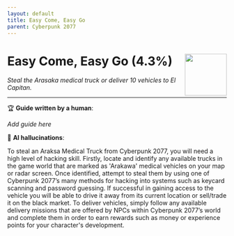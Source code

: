 ```yaml
---
layout: default
title: Easy Come, Easy Go
parent: Cyberpunk 2077
---
```


# Easy Come, Easy Go (4.3%) <img style="float: right;" src="https://cdn.cloudflare.steamstatic.com/steamcommunity/public/images/apps/1091500/594432b0da5af1d3cc01394cc853c04abb5baf4b.jpg" width="96" height="96">

_Steal the Arasaka medical truck or deliver 10 vehicles to El Capitan._

***

:trophy: **Guide written by a human**:

_Add guide here_

:robot: **AI hallucinations**:

To steal an Araksa Medical Truck from Cyberpunk 2077, you will need a high level of hacking skill. Firstly, locate and identify any available trucks in the game world that are marked as 'Arakawa' medical vehicles on your map or radar screen. Once identified, attempt to steal them by using one of Cyberpunk 2077’s many methods for hacking into systems such as keycard scanning and password guessing. If successful in gaining access to the vehicle you will be able to drive it away from its current location or sell/trade it on the black market.
To deliver vehicles, simply follow any available delivery missions that are offered by NPCs within Cyberpunk 2077’s world and complete them in order to earn rewards such as money or experience points for your character's development.
